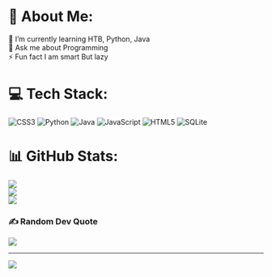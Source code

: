 # 💫 About Me:
🌱 I’m currently learning HTB, Python, Java<br>💬 Ask me about Programming<br>⚡ Fun fact I am smart But lazy


# 💻 Tech Stack:
![CSS3](https://img.shields.io/badge/css3-%231572B6.svg?style=flat&logo=css3&logoColor=white) ![Python](https://img.shields.io/badge/python-3670A0?style=flat&logo=python&logoColor=ffdd54) ![Java](https://img.shields.io/badge/java-%23ED8B00.svg?style=flat&logo=java&logoColor=white) ![JavaScript](https://img.shields.io/badge/javascript-%23323330.svg?style=flat&logo=javascript&logoColor=%23F7DF1E) ![HTML5](https://img.shields.io/badge/html5-%23E34F26.svg?style=flat&logo=html5&logoColor=white) ![SQLite](https://img.shields.io/badge/sqlite-%2307405e.svg?style=flat&logo=sqlite&logoColor=white)
# 📊 GitHub Stats:
![](https://github-readme-stats.vercel.app/api?username=Arch32Bit&theme=gruvbox&hide_border=false&include_all_commits=false&count_private=false)<br/>
![](https://github-readme-streak-stats.herokuapp.com/?user=Arch32Bit&theme=gruvbox&hide_border=false)<br/>
![](https://github-readme-stats.vercel.app/api/top-langs/?username=Arch32Bit&theme=gruvbox&hide_border=false&include_all_commits=false&count_private=false&layout=compact)

### ✍️ Random Dev Quote
![](https://quotes-github-readme.vercel.app/api?type=vetical&theme=gruvbox)

---
[![](https://visitcount.itsvg.in/api?id=Arch32Bit&icon=1&color=12)](https://visitcount.itsvg.in)

<!-- Proudly created with GPRM ( https://gprm.itsvg.in ) -->
